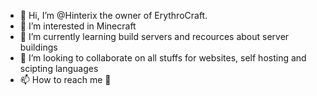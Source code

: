 - 👋 Hi, I’m @Hinterix the owner of ErythroCraft.
- 👀 I’m interested in Minecraft
- 🌱 I’m currently learning build servers and recources about server buildings
- 💞️ I’m looking to collaborate on all stuffs for websites, self hosting and scipting languages
- 📫 How to reach me 🤳

<!---
ErythroCraft/ErythroCraft is a ✨ special ✨ repository.
I's a brige between website, gameserver and mulimedia.
--->
